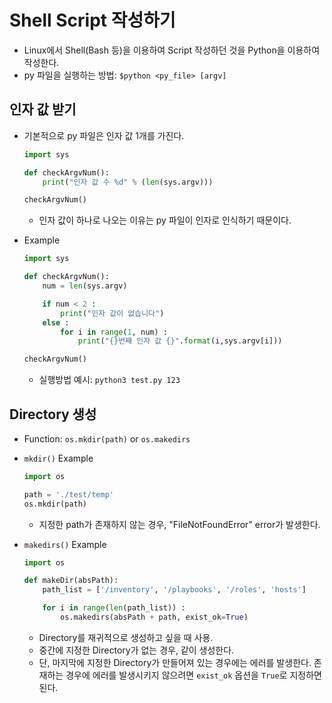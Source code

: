 # Shell Script 작성하기
* Linux에서 Shell(Bash 등)을 이용하여 Script 작성하던 것을 Python을 이용하여 작성한다.
* py 파일을 실행하는 방법: ```$python <py_file> [argv]```

## 인자 값 받기
* 기본적으로 py 파일은 인자 값 1개를 가진다.
    ```python
    import sys

    def checkArgvNum():
        print("인자 값 수 %d" % (len(sys.argv)))

    checkArgvNum()
    ```
    * 인자 값이 하나로 나오는 이유는 py 파일이 인자로 인식하기 때문이다.

* Example
    ```python
    import sys

    def checkArgvNum():
        num = len(sys.argv)

        if num < 2 :
            print("인자 값이 없습니다")
        else :
            for i in range(1, num) :
                print("{}번째 인자 값 {}".format(i,sys.argv[i]))

    checkArgvNum()    
    ```
    * 실행방법 예시: ```python3 test.py 123```


## Directory 생성
* Function: ```os.mkdir(path)``` or ```os.makedirs```
* ```mkdir()``` Example
    ```python
    import os

    path = './test/temp'
    os.mkdir(path)
    ```
    * 지정한 path가 존재하지 않는 경우, "FileNotFoundError" error가 발생한다.


* ```makedirs()``` Example
    ```python
    import os

    def makeDir(absPath):
        path_list = ['/inventory', '/playbooks', '/roles', 'hosts']

        for i in range(len(path_list)) :
            os.makedirs(absPath + path, exist_ok=True)
    ```
    * Directory를 재귀적으로 생성하고 싶을 때 사용.
    * 중간에 지정한 Directory가 없는 경우, 같이 생성한다.
    * 단, 마지막에 지정한 Directory가 만들어져 있는 경우에는 에러를 발생한다. 존재하는 경우에 에러를 발생시키지 않으려면 ```exist_ok``` 옵션을 ```True```로 지정하면 된다.





